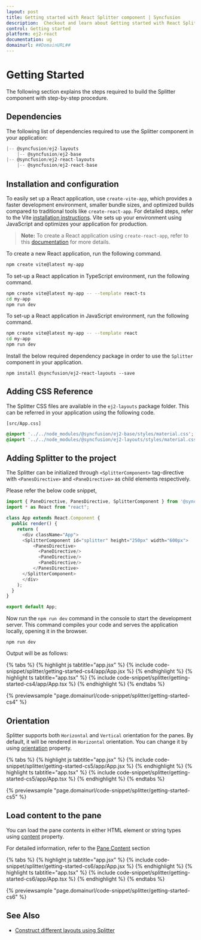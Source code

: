 ```yaml
---
layout: post
title: Getting started with React Splitter component | Syncfusion
description:  Checkout and learn about Getting started with React Splitter component of Syncfusion Essential JS 2 and more details.
control: Getting started 
platform: ej2-react
documentation: ug
domainurl: ##DomainURL##
---
```


# Getting Started

The following section explains the steps required to build the Splitter component with step-by-step procedure.

## Dependencies

The following list of dependencies required to use the Splitter component in your application:

```js
|-- @syncfusion/ej2-layouts
    |-- @syncfusion/ej2-base
|-- @syncfusion/ej2-react-layouts
    |-- @syncfusion/ej2-react-base

```

## Installation and configuration

To easily set up a React application, use `create-vite-app`, which provides a faster development environment, smaller bundle sizes, and optimized builds compared to traditional tools like `create-react-app`. For detailed steps, refer to the Vite [installation instructions](https://vitejs.dev/guide/). Vite sets up your environment using JavaScript and optimizes your application for production.

> **Note:**  To create a React application using `create-react-app`, refer to this [documentation](https://ej2.syncfusion.com/react/documentation/getting-started/create-app) for more details.

To create a new React application, run the following command.

```bash
npm create vite@latest my-app
```
To set-up a React application in TypeScript environment, run the following command.

```bash
npm create vite@latest my-app -- --template react-ts
cd my-app
npm run dev
```
To set-up a React application in JavaScript environment, run the following command.

```bash
npm create vite@latest my-app -- --template react
cd my-app
npm run dev
```

Install the below required dependency package in order to use the `Splitter` component in your application.

```
npm install @syncfusion/ej2-react-layouts --save
```


## Adding CSS Reference

The Splitter CSS files are available in the `ej2-layouts` package folder.
This can be referred in your application using the following code.

`[src/App.css]`

```css
@import '../../node_modules/@syncfusion/ej2-base/styles/material.css';
@import '../../node_modules/@syncfusion/ej2-layouts/styles/material.css';
```

## Adding Splitter to the project

The Splitter can be initialized through `<SplitterComponent>` tag-directive with `<PanesDirective>` and `<PaneDirective>` as child elements respectively.

Please refer the below code snippet,



```ts
import { PaneDirective, PanesDirective, SplitterComponent } from '@syncfusion/ej2-react-layouts';
import * as React from "react";

class App extends React.Component {
  public render() {
    return (
      <div className="App">
      <SplitterComponent id="splitter" height="250px" width="600px">
          <PanesDirective>
            <PaneDirective/>
            <PaneDirective/>
            <PaneDirective/>
          </PanesDirective>
      </SplitterComponent>
      </div>
    );
  }
}

export default App;

```

Now run the `npm run dev` command in the console to start the development server. This command compiles your code and serves the application locally, opening it in the browser.

```
npm run dev
```

Output will be as follows:

{% tabs %}
{% highlight js tabtitle="app.jsx" %}
{% include code-snippet/splitter/getting-started-cs4/app/App.jsx %}
{% endhighlight %}
{% highlight ts tabtitle="app.tsx" %}
{% include code-snippet/splitter/getting-started-cs4/app/App.tsx %}
{% endhighlight %}
{% endtabs %}

 {% previewsample "page.domainurl/code-snippet/splitter/getting-started-cs4" %}

## Orientation

Splitter supports both `Horizontal` and `Vertical` orientation for the panes. By default, it will be rendered in `Horizontal` orientation. You can change it by using [orientation](https://ej2.syncfusion.com/react/documentation/api/splitter#orientation) property.

{% tabs %}
{% highlight js tabtitle="app.jsx" %}
{% include code-snippet/splitter/getting-started-cs5/app/App.jsx %}
{% endhighlight %}
{% highlight ts tabtitle="app.tsx" %}
{% include code-snippet/splitter/getting-started-cs5/app/App.tsx %}
{% endhighlight %}
{% endtabs %}

 {% previewsample "page.domainurl/code-snippet/splitter/getting-started-cs5" %}

## Load content to the pane

You can load the pane contents in either HTML element or string types using [content](https://ej2.syncfusion.com/react/documentation/api/splitter/panePropertiesModel/#content) property.

For detailed information, refer to the [Pane Content](./pane-content/) section

{% tabs %}
{% highlight js tabtitle="app.jsx" %}
{% include code-snippet/splitter/getting-started-cs6/app/App.jsx %}
{% endhighlight %}
{% highlight ts tabtitle="app.tsx" %}
{% include code-snippet/splitter/getting-started-cs6/app/App.tsx %}
{% endhighlight %}
{% endtabs %}

 {% previewsample "page.domainurl/code-snippet/splitter/getting-started-cs6" %}

## See Also

* [Construct different layouts using Splitter](different-layouts)